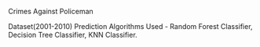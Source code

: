 Crimes Against Policeman

Dataset(2001-2010)
Prediction Algorithms Used - Random Forest Classifier, Decision Tree Classifier, KNN Classifier.